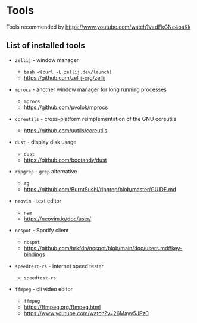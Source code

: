 # Tools

Tools recommended by https://www.youtube.com/watch?v=dFkGNe4oaKk

## List of installed tools

-   `zellij` - window manager

    -   `bash <(curl -L zellij.dev/launch)`
    -   https://github.com/zellij-org/zellij

-   `mprocs` - another window manager for long running processes
    -   `mprocs`
    -   https://github.com/pvolok/mprocs
-   `coreutils` - cross-platform reimplementation of the GNU coreutils
    -   https://github.com/uutils/coreutils
-   `dust` - display disk usage
    -   `dust`
    -   https://github.com/bootandy/dust
-   `ripgrep` - `grep` alternative
    -   `rg`
    -   https://github.com/BurntSushi/ripgrep/blob/master/GUIDE.md
-   `neovim` - text editor
    -   `nvm`
    -   https://neovim.io/doc/user/
-   `ncspot` - Spotify client
    -   `ncspot`
    -   https://github.com/hrkfdn/ncspot/blob/main/doc/users.md#key-bindings
-   `speedtest-rs` - internet speed tester
    -   `speedtest-rs`
-   `ffmpeg` - cli video editor
    -   `ffmpeg`
    -   https://ffmpeg.org/ffmpeg.html
    -   https://www.youtube.com/watch?v=26Mayv5JPz0
